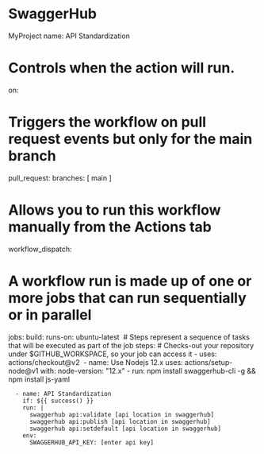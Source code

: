 # SwaggerHub
MyProject
name: API Standardization
​
# Controls when the action will run. 
on:
  # Triggers the workflow on pull request events but only for the main branch
  pull_request:
    branches: [ main ]
​
  # Allows you to run this workflow manually from the Actions tab
  workflow_dispatch:
​
# A workflow run is made up of one or more jobs that can run sequentially or in parallel
jobs:
  build:
    runs-on: ubuntu-latest
​
    # Steps represent a sequence of tasks that will be executed as part of the job
    steps:
      # Checks-out your repository under $GITHUB_WORKSPACE, so your job can access it
      - uses: actions/checkout@v2
​
      - name: Use Nodejs 12.x
        uses: actions/setup-node@v1
        with:
          node-version: "12.x"
      - run: npm install swaggerhub-cli -g && npm install js-yaml
          
      - name: API Standardization
        if: ${{ success() }}
        run: |
          swaggerhub api:validate [api location in swaggerhub]
          swaggerhub api:publish [api location in swaggerhub]
          swaggerhub api:setdefault [api location in swaggerhub]
        env:
          SWAGGERHUB_API_KEY: [enter api key]
